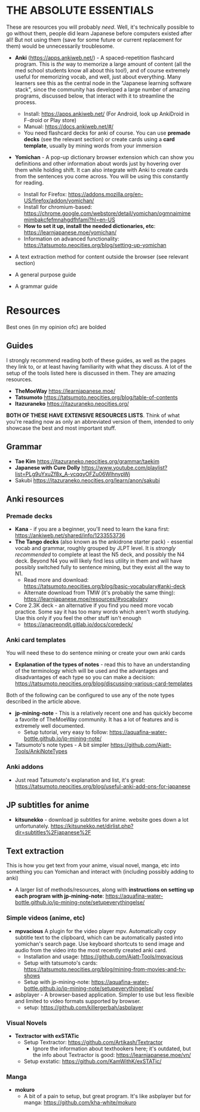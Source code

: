 # THE ABSOLUTE ESSENTIALS
These are resources you will probably *need*. Well, it's technically possible to go without them, people did learn Japanese before computers existed after all! But not using them (save for some future or current replacement for them) would be unnecessarily troublesome.


* **Anki** (https://apps.ankiweb.net/) - A spaced-repetition flashcard program. This is *the* way to memorize a large amount of content (all the med school students know all about this too!), and of course extremely useful for memorizing vocab, and well, just about everything. Many learners see this as the central node in the "Japanese learning software stack", since the community has developed a large number of amazing programs, discussed below, that interact with it to streamline the process.
    * Install: https://apps.ankiweb.net/ (For Android, look up AnkiDroid in F-droid or Play store)
    * Manual: https://docs.ankiweb.net/#/
    * You need flashcard decks for anki of course. You can use **premade decks** (see the relevant section) or create cards using a **card template**, usually by mining words from your immersion
    
* **Yomichan** - A pop-up dictionary browser extension which can show you definitions and other information about words just by hovering over them while holding shift. It can also integrate with Anki to create cards from the sentences you come across. You will be using this constantly for reading.
    * Install for Firefox: https://addons.mozilla.org/en-US/firefox/addon/yomichan/
    * Install for chromium-based: https://chrome.google.com/webstore/detail/yomichan/ogmnaimimemjmbakcfefmnahgdfhfami?hl=en-US
    * **How to set it up, install the needed dictionaries, etc**: https://learnjapanese.moe/yomichan/
    * Information on advanced functionality: https://tatsumoto.neocities.org/blog/setting-up-yomichan
    
* A text extraction method for content outside the browser (see relevant section)
* A general purpose guide
* A grammar guide

# Resources
Best ones (in my opinion ofc) are bolded

## Guides
I strongly recommend reading both of these guides, as well as the pages they link to, or at least having familiarity with what they discuss. A lot of the setup of the tools listed here is discussed in them. They are amazing resources.

* **TheMoeWay** https://learnjapanese.moe/
* **Tatsumoto** https://tatsumoto.neocities.org/blog/table-of-contents
* **Itazuraneko** https://itazuraneko.neocities.org/

**BOTH OF THESE HAVE EXTENSIVE RESOURCES LISTS**. Think of what you're reading now as only an abbreviated version of them, intended to only showcase the best and most important stuff.

## Grammar

* **Tae Kim** https://itazuraneko.neocities.org/grammar/taekim
* **Japanese with Cure Dolly** https://www.youtube.com/playlist?list=PLg9uYxuZf8x_A-vcqqyOFZu06WlhnypWj
* Sakubi https://itazuraneko.neocities.org/learn/anon/sakubi

## Anki resources
### Premade decks
* **Kana** - if you are a beginner, you'll need to learn the kana first: https://ankiweb.net/shared/info/1233553736
* **The Tango decks** (also known as the ankidrone starter pack) - essential vocab and grammar, roughly grouped by JLPT level. It is *strongly recommended* to complete at least the N5 deck, and possibly the N4 deck. Beyond N4 you will likely find less utility in them and will have possibly switched fully to sentence mining, but they exist all the way to N1.
    * Read more and download: https://tatsumoto.neocities.org/blog/basic-vocabulary#anki-deck
    * Alternate download from TMW (it's probably the same thing): https://learnjapanese.moe/resources/#vocabulary
* Core 2.3K deck - an alternative if you find you need more vocab practice. Some say it has too many words which aren't worth studying. Use this only if you feel the other stuff isn't enough
    * https://anacreondjt.gitlab.io/docs/coredeck/

### Anki card templates
You will need these to do sentence mining or create your own anki cards
* **Explanation of the types of notes** - read this to have an understanding of the terminology which will be used and the advantages and disadvantages of each type so you can make a decision: https://tatsumoto.neocities.org/blog/discussing-various-card-templates

Both of the following can be configured to use any of the note types described in the article above.

* **jp-mining-note** - This is a relatively recent one and has quickly become a favorite of TheMoeWay community. It has a lot of features and is extremely well documented.
   * Setup tutorial, very easy to follow: https://aquafina-water-bottle.github.io/jp-mining-note/
* Tatsumoto's note types - A bit simpler https://github.com/Ajatt-Tools/AnkiNoteTypes

### Anki addons
* Just read Tatsumoto's explanation and list, it's great: https://tatsumoto.neocities.org/blog/useful-anki-add-ons-for-japanese

## JP subtitles for anime
* **kitsunekko** - download jp subtitles for anime. website goes down a lot unfortunately. https://kitsunekko.net/dirlist.php?dir=subtitles%2Fjapanese%2F

## Text extraction
This is how you get text from your anime, visual novel, manga, etc into something you can Yomichan and interact with (including possibly adding to anki)

* A larger list of methods/resources, along with **instructions on setting up each program with jp-mining-note**: https://aquafina-water-bottle.github.io/jp-mining-note/setupeverythingelse/

### Simple videos (anime, etc)

* **mpvacious** A plugin for the video player mpv. Automatically copy subtitle text to the clipboard, which can be automatically pasted into yomichan's search page. Use keyboard shortcuts to send image and audio from the video into the most recently created anki card.
    * Installation and usage: https://github.com/Ajatt-Tools/mpvacious
    * Setup with tatsumoto's cards: https://tatsumoto.neocities.org/blog/mining-from-movies-and-tv-shows
    * Setup with jp-mining-note: https://aquafina-water-bottle.github.io/jp-mining-note/setupeverythingelse/
* asbplayer - A browser-based application. Simpler to use but less flexible and limited to video formats supported by browser.
    * setup: https://github.com/killergerbah/asbplayer
    
### Visual Novels
* **Textractor with exSTATic**
    * Setup Textractor: https://github.com/Artikash/Textractor
        * Ignore the information about texthookers here; it's outdated, but the info about Textractor is good: https://learnjapanese.moe/vn/
    * Setup exstatic: https://github.com/KamWithK/exSTATic/

### Manga
* **mokuro**
    * A bit of a pain to setup, but great program. It's like asbplayer but for manga: https://github.com/kha-white/mokuro

